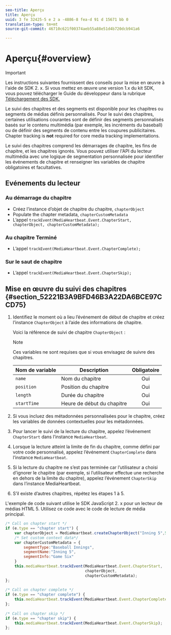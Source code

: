 ```yaml
---
seo-title: Aperçu
title: Aperçu
uuid: 3 fe 32425-5 e 2 a -4886-8 fea-d 91 d 15671 bb 0
translation-type: tm+mt
source-git-commit: 46710c621f00374aeb55a88e51d4b720dcb941a6

---
```



# Aperçu{#overview}

>[!IMPORTANT]
>
>Les instructions suivantes fournissent des conseils pour la mise en œuvre à l'aide de SDK 2. x. Si vous mettez en œuvre une version 1.x du kit SDK, vous pouvez télécharger le Guide du développeur dans la rubrique [Téléchargement des SDK.](/help/sdk-implement/download-sdks.md)

Le suivi des chapitres et des segments est disponible pour les chapitres ou segments de médias définis personnalisés. Pour le suivi des chapitres, certaines utilisations courantes sont de définir des segments personnalisés basés sur le contenu multimédia (par exemple, les incréments du baseball) ou de définir des segments de contenu entre les coupures publicitaires. Chapter tracking is **not** required for core media tracking implementations.

Le suivi des chapitres comprend les démarrages de chapitre, les fins de chapitre, et les chapitres ignorés. Vous pouvez utiliser l'API du lecteur multimédia avec une logique de segmentation personnalisée pour identifier les événements de chapitre et renseigner les variables de chapitre obligatoires et facultatives.

## Evénements du lecteur

### Au démarrage du chapitre

* Créez l’instance d’objet de chapitre du chapitre, `chapterObject`
* Populate the chapter metadata, `chapterCustomMetadata`
* L’appel   `trackEvent(MediaHeartbeat.Event.ChapterStart, chapterObject, chapterCustomMetadata);`

### Au chapitre Terminé

* L’appel   `trackEvent(MediaHeartbeat.Event.ChapterComplete);`

### Sur le saut de chapitre

* L’appel   `trackEvent(MediaHeartbeat.Event.ChapterSkip);`

## Mise en œuvre du suivi des chapitres {#section_52221B3A9BFD46B3A22DA6BCE97CCD75}

1. Identifiez le moment où a lieu l’événement de début de chapitre et créez l’instance `ChapterObject` à l’aide des informations de chapitre.

   Voici la référence de suivi de chapitre `ChapterObject` :

   >[!NOTE]
   >
   >Ces variables ne sont requises que si vous envisagez de suivre des chapitres.

   | Nom de variable | Description | Obligatoire |
   | --- | --- | :---: |
   | `name` | Nom du chapitre | Oui |
   | `position` | Position du chapitre | Oui |
   | `length` | Durée du chapitre | Oui |
   | `startTime` | Heure de début du chapitre | Oui |

1. Si vous incluez des métadonnées personnalisées pour le chapitre, créez les variables de données contextuelles pour les métadonnées.
1. Pour lancer le suivi de la lecture du chapitre, appelez l’événement `ChapterStart` dans l’instance `MediaHeartbeat`.
1. Lorsque la lecture atteint la limite de fin du chapitre, comme défini par votre code personnalisé, appelez l’événement `ChapterComplete` dans l’instance `MediaHeartbeat`.
1. Si la lecture du chapitre ne s’est pas terminée car l’utilisateur a choisi d’ignorer le chapitre (par exemple, si l’utilisateur effectue une recherche en dehors de la limite du chapitre), appelez l’événement `ChapterSkip` dans l’instance MediaHeartbeat.
1. S’il existe d’autres chapitres, répétez les étapes 1 à 5.

L'exemple de code suivant utilise le SDK JavaScript 2. x pour un lecteur de médias HTML 5. Utilisez ce code avec le code de lecture de média principal.

```js
/* Call on chapter start */ 
if (e.type == "chapter start") { 
    var chapterObject = MediaHeartbeat.createChapterObject("Inning 5",5,500,2500); 
    /* Set custom context data*/ 
    var chapterCustomMetadata = { 
        segmentType:"Baseball Innings", 
        segmentName:"Inning 5", 
        segmentInfo:"Game Six" 
    } 
    this.mediaHeartbeat.trackEvent(MediaHeartbeat.Event.ChapterStart,  
                                   chapterObject,  
                                   chapterCustomMetadata); 
}; 
 
/* Call on chapter complete */ 
if (e.type == "chapter complete") { 
    this.mediaHeartbeat.trackEvent(MediaHeartbeat.Event.ChapterComplete); 
}; 
 
/* Call on chapter skip */ 
if (e.type == "chapter skip") { 
    this.mediaHeartbeat.trackEvent(MediaHeartbeat.Event.ChapterSkip); 
}; 
```

